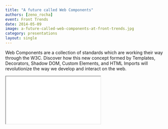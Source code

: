 ```yaml
---
title: "A future called Web Components"
authors: [zeno_rocha]
event: Front Trends
date: 2014-05-09
image: a-future-called-web-components-at-front-trends.jpg
category: presentations
layout: single
---
```


Web Components are a collection of standards which are working their way
through the W3C. Discover how this new concept formed by Templates,
Decorators, Shadow DOM, Custom Elements, and HTML Imports will revolutionize the
way we develop and interact on the web.

<!-- Excerpt -->

<div class="video-wrap">
    <iframe src="//player.vimeo.com/video/97308701?byline=0&amp;portrait=0&amp;color=ff9933" itemprop="video"></iframe>
</div>

<script async class="speakerdeck-embed" data-id="ee6d05c0497301316db35a0ddfd7041e" data-ratio="1.33333333333333" src="//speakerdeck.com/assets/embed.js"></script>
